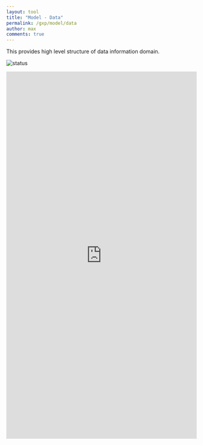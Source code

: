 ```yaml
---
layout: tool
title: "Model - Data"
permalink: /gxp/model/data
author: max
comments: true
---
```


This provides high level structure of data information domain.

![status](https://img.shields.io/badge/status-draft-red)

<iframe
  frameborder="0"
  style="width:100%;height:973px;"
  src="https://viewer.diagrams.net/#Uhttps%3A%2F%2Fdrive.google.com%2Fuc%3Fid%3D1m1_23DQTkM-C_wQ_HVZRYUwsIdj-zA1E">
</iframe>
